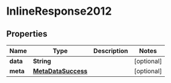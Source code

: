 

# InlineResponse2012

## Properties

Name | Type | Description | Notes
------------ | ------------- | ------------- | -------------
**data** | **String** |  |  [optional]
**meta** | [**MetaDataSuccess**](MetaDataSuccess.md) |  |  [optional]



